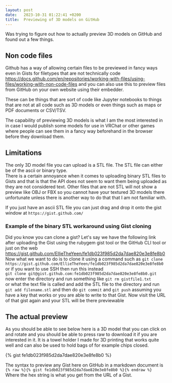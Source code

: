 ```yaml
---
layout: post
date:   2023-10-31 01:22:41 +0200
title:  Previewing of 3D models on GitHub
---
```

Was trying to figure out how to actually preview 3D models on GitHub and found out a few things.

## Non code files
Github has a way of allowing certain files to be previewed in fancy ways even in Gists for filetypes that are not technically code <https://docs.github.com/en/repositories/working-with-files/using-files/working-with-non-code-files> and you can also use this to preview files from GitHub on your own website using their embedder.

These can be things that are sort of code like Jupyter notebooks to things that are not at all code such as 3D models or even things such as maps or PDF documents or CSV/TSV.

The capability of previewing 3D models is what I am the most interested in in case I would publish some models for use in VRChat or other games where people can see them in a fancy way beforehand in the browser before they download them.

## Limitations
The only 3D model file you can upload is a STL file. The STL file can either be of the ascii or binary type.  
There is a certain annoyance when it comes to uploading binary STL files to Gists and that is that the API does not seem to want them being uploaded as they are not considered text. Other files that are not STL will not show a preview like OBJ or FBX so you cannot have your textured 3D models there unfortunate unless there is another way to do that that I am not familiar with.

If you just have an ascii STL file you can just drag and drop it onto the gist window at `https://gist.github.com/`

### Example of the binary STL workaround using Gist cloning
Did you know you can clone a gist?
Let's say we have the following link after uploading the Gist using the rubygem gist tool or the GitHub CLI tool or just on the web  
<https://gist.github.com/EllieTheYeen/fe1db023f985d2da7dae820e3e8fe8b0>  
Now what we want to do is to clone it using a command such as
`git clone https://gist.github.com/EllieTheYeen/fe1db023f985d2da7dae820e3e8fe8b0`  
or if you want to use SSH then run this instead  
`git clone git@gist.github.com:fe1db023f985d2da7dae820e3e8fe8b0.git`  
now enter the directory and run something like
`git rm gistfile1.txt`  
or what the text file is called and add the STL file to the directory and run `git add filename.stl` and then do `git commit` and `git push` assuming you have a key that works or you are able to write to that Gist.
Now visit the URL of that gist again and your STL will be there previewable

## The actual preview
As you should be able to see below here is a 3D model that you can click on and rotate and you should be able to press raw to download it if you are interested in it. It is a towel holder I made for 3D printing that works quite well and can also be used to hold bags of for example chips closed.

{% gist fe1db023f985d2da7dae820e3e8fe8b0 %}

The syntax to preview any Gist here on GitHub in a markdown document is  
`{% raw %}{% gist fe1db023f985d2da7dae820e3e8fe8b0 %}{% endraw %}`  
Where the hex string is what you get from the URL of a Gist.
